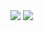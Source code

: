 <img src="https://img.shields.io/badge/JAVA-#FF9E0F?style=for-the-badge&logo=JAVA&logoColor=white">
<img src="https://img.shields.io/badge/springsecurity-6DB33F?style=for-the-badge&logo=springsecurity&logoColor=white">
